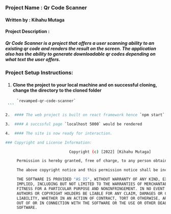 ### Project Name : Qr Code Scanner

#### Written by : Kihahu Mutaga

#### Project Description :
##### Qr Code Scanner is a project that offers a user scanning ability to an existing qr code and renders the result on the screen. The application also has the ability to generate downloadable qr codes depending on what text the user offers.

### Project Setup Instructions:
1.  #### Clone the project to your local machine and on successful cloning, change the directory to the cloned folder 
   ```bash 
        `revamped-qr-code-scanner`
    ```

2.  #### The web project is built on react framework hence `npm start` works. Do this at the root directory of your cloned project.

3.  #### A succssful page `localhost 5000` would be rendered

4.  #### The site is now ready for interaction.
   
### Copyright and License Information:

                               Copyright (c) [2022] [Kihahu Mutaga]

        Permission is hereby granted, free of charge, to any person obtaining a copy of this software and associated documentation files (the "Software"), to deal in the Software without restriction, including without limitation the rights to use, copy, modify, merge, publish, distribute, sublicense, and/or sell copies of the Software, and to permit persons to whom the Software is furnished to do so, subject to the following conditions:

        The above copyright notice and this permission notice shall be included in all copies or substantial portions of the Software.

        THE SOFTWARE IS PROVIDED "AS IS", WITHOUT WARRANTY OF ANY KIND, EXPRESS OR
        IMPLIED, INCLUDING BUT NOT LIMITED TO THE WARRANTIES OF MERCHANTABILITY,
        FITNESS FOR A PARTICULAR PURPOSE AND NONINFRINGEMENT. IN NO EVENT SHALL THE
        AUTHORS OR COPYRIGHT HOLDERS BE LIABLE FOR ANY CLAIM, DAMAGES OR OTHER
        LIABILITY, WHETHER IN AN ACTION OF CONTRACT, TORT OR OTHERWISE, ARISING FROM,
        OUT OF OR IN CONNECTION WITH THE SOFTWARE OR THE USE OR OTHER DEALINGS IN THE
        SOFTWARE.
